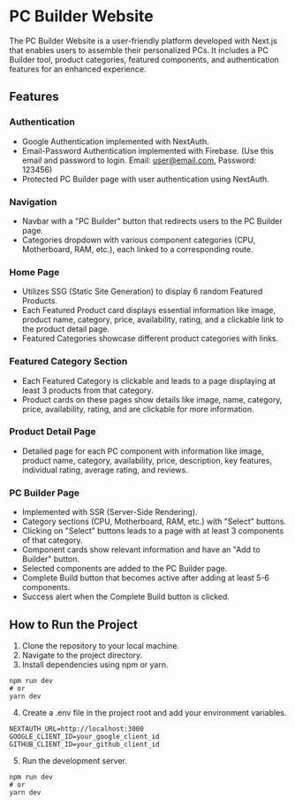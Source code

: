 # PC Builder Website
The PC Builder Website is a user-friendly platform developed with Next.js that enables users to assemble their personalized PCs. It includes a PC Builder tool, product categories, featured components, and authentication features for an enhanced experience.

## Features

### Authentication
- Google Authentication implemented with NextAuth.
- Email-Password Authentication implemented with Firebase. (Use this email and password to login. Email: user@email.com, Password: 123456)
- Protected PC Builder page with user authentication using NextAuth.

### Navigation
- Navbar with a "PC Builder" button that redirects users to the PC Builder page.
- Categories dropdown with various component categories (CPU, Motherboard, RAM, etc.), each linked to a corresponding route.

### Home Page
- Utilizes SSG (Static Site Generation) to display 6 random Featured Products.
- Each Featured Product card displays essential information like image, product name, category, price, availability, rating, and a clickable link to the product detail page.
- Featured Categories showcase different product categories with links.

### Featured Category Section
- Each Featured Category is clickable and leads to a page displaying at least 3 products from that category.
- Product cards on these pages show details like image, name, category, price, availability, rating, and are clickable for more information.

### Product Detail Page
- Detailed page for each PC component with information like image, product name, category, availability, price, description, key features, individual rating, average rating, and reviews.


### PC Builder Page
- Implemented with SSR (Server-Side Rendering).
- Category sections (CPU, Motherboard, RAM, etc.) with "Select" buttons.
- Clicking on "Select" buttons leads to a page with at least 3 components of that category.
- Component cards show relevant information and have an "Add to Builder" button.
- Selected components are added to the PC Builder page.
- Complete Build button that becomes active after adding at least 5-6 components.
- Success alert when the Complete Build button is clicked.


## How to Run the Project
1. Clone the repository to your local machine.
2. Navigate to the project directory.
3. Install dependencies using npm or yarn.
```
npm run dev
# or
yarn dev
```
4. Create a .env file in the project root and add your environment variables.
``` 
NEXTAUTH_URL=http://localhost:3000
GOOGLE_CLIENT_ID=your_google_client_id
GITHUB_CLIENT_ID=your_github_client_id 
```
5. Run the development server.
``` 
npm run dev
# or
yarn dev
```

